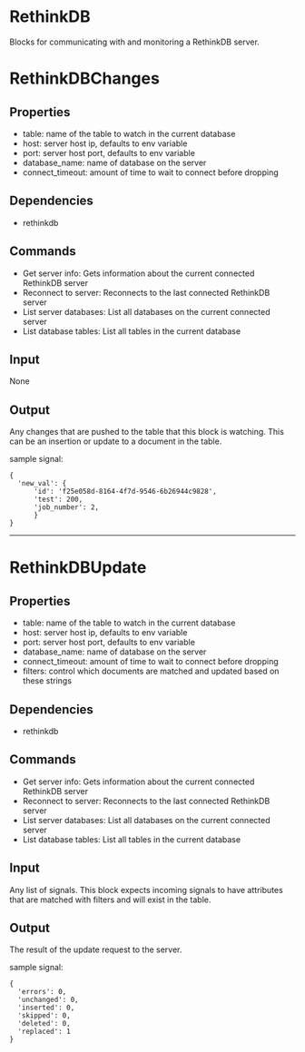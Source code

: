 # RethinkDB 

Blocks for communicating with and monitoring a RethinkDB server.


RethinkDBChanges
=======

Properties
--------------
-  table: name of the table to watch in the current database
-  host: server host ip, defaults to env variable
-  port: server host port, defaults to env variable
-  database_name: name of database on the server
-  connect_timeout: amount of time to wait to connect before dropping

Dependencies
----------------
-  rethinkdb

Commands
----------------
-  Get server info: Gets information about the current connected RethinkDB server
-  Reconnect to server: Reconnects to the last connected RethinkDB server
-  List server databases: List all databases on the current connected server
-  List database tables: List all tables in the current database

Input
-------
None

Output
---------
Any changes that are pushed to the table that this block is watching. 
This can be an insertion or update to a document in the table.

sample signal: 

```
{
  'new_val': {
      'id': 'f25e058d-8164-4f7d-9546-6b26944c9828',
      'test': 200,
      'job_number': 2, 
      }
}
```

***

RethinkDBUpdate
=======

Properties
--------------
-  table: name of the table to watch in the current database
-  host: server host ip, defaults to env variable
-  port: server host port, defaults to env variable
-  database_name: name of database on the server
-  connect_timeout: amount of time to wait to connect before dropping
-  filters: control which documents are matched and updated based on these strings

Dependencies
----------------
-  rethinkdb

Commands
----------------
-  Get server info: Gets information about the current connected RethinkDB server
-  Reconnect to server: Reconnects to the last connected RethinkDB server
-  List server databases: List all databases on the current connected server
-  List database tables: List all tables in the current database

Input
-------
Any list of signals. This block expects incoming signals to have attributes
that are matched with filters and will exist in the table. 

Output
---------
The result of the update request to the server. 

sample signal: 

```
{
  'errors': 0,
  'unchanged': 0, 
  'inserted': 0,
  'skipped': 0, 
  'deleted': 0,
  'replaced': 1
}
```
